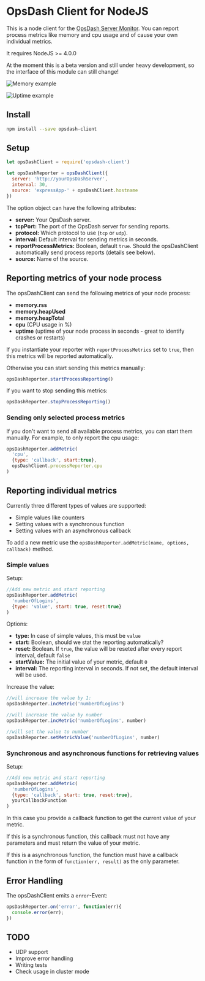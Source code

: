 # OpsDash Client for NodeJS

This is a node client for the [OpsDash Server Monitor](https://www.opsdash.com/). You can report process metrics like memory and cpu usage and of cause your own individual metrics.

It requires NodeJS >= 4.0.0

At the moment this is a beta version and still under heavy development, so the interface of this module can still change!

![Memory example](http://pdaether.github.io/images/opsdash-client/opsDash_node_memory.png)

![Uptime example](http://pdaether.github.io/images/opsdash-client/opsDash_node_uptime.png)

## Install

```bash
npm install --save opsdash-client
```

## Setup

```javascript
let opsDashClient = require('opsdash-client')

let opsDashReporter = opsDashClient({
  server: 'http://yourOpsDashServer',
  interval: 30,
  source: 'expressApp-' + opsDashClient.hostname
})
```

The option object can have the following attributes:


- **server:** Your OpsDash server.
- **tcpPort:** The port of the OpsDash server for sending reports.
- **protocol:** Which protocol to use (`tcp` or `udp`).
- **interval:** Default interval for sending metrics in seconds.
- **reportProcessMetrics:** Boolean, default `true`. Should the opsDashClient automatically send process reports (details see below).
- **source:** Name of the source.

## Reporting metrics of your node process

The opsDashClient can send the following metrics of your node process:

- **memory.rss**
- **memory.heapUsed**
- **memory.heapTotal**
- **cpu** (CPU usage in %)
- **uptime** (uptime of your node process in seconds - great to identify crashes or restarts)

If you instantiate your reporter with `reportProcessMetrics` set to `true`, then this metrics will be reported automatically.

Otherwise you can start sending this metrics manually:

```javascript
opsDashReporter.startProcessReporting()
```

If you want to stop sending this metrics:

```javascript
opsDashReporter.stopProcessReporting()
```

### Sending only selected process metrics

If you don't want to send all available process metrics, you can start them manually.
For example, to only report the cpu usage:

```javascript
opsDashReporter.addMetric(
  'cpu',
  {type: 'callback', start:true},
  opsDashClient.processReporter.cpu
)
```

## Reporting individual metrics

Currently three different types of values are supported:

- Simple values like counters
- Setting values with a synchronous function
- Setting values with an asynchronous callback

To add a new metric use the `opsDashReporter.addMetric(name, options, callback)` method.

### Simple values

Setup:

```javascript
//Add new metric and start reporting
opsDashReporter.addMetric(
  'numberOfLogins',
  {type: 'value', start: true, reset:true}
)
```
Options:

- **type:** In case of simple values, this must be `value`
- **start:** Boolean, should we stat the reporting automatically?
- **reset:** Boolean. If `true`, the value will be reseted after every report interval, default `false`
- **startValue:** The initial value of your metric, default `0`
- **interval:** The reporting interval in seconds. If not set, the default interval will be used.

Increase the value:

```javascript
//will increase the value by 1:
opsDashReporter.incMetric('numberOfLogins')

//will increase the value by number
opsDashReporter.incMetric('numberOfLogins', number)

//will set the value to number
opsDashReporter.setMetricValue('numberOfLogins', number)
```


### Synchronous and asynchronous functions for retrieving values

Setup:

```javascript
//Add new metric and start reporting
opsDashReporter.addMetric(
  'numberOfLogins',
  {type: 'callback', start: true, reset:true},
  yourCallbackFunction
)
```
In this case you provide a callback function to get the current value of your metric.

If this is a synchronous function, this callback must not have any parameters and must return the value of your metric.

If this is a asynchronous function, the function must have a callback function in the form of `function(err, result)` as the only parameter.

## Error Handling

The opsDashClient emits a `error`-Event:

```javascript
opsDashReporter.on('error', function(err){
  console.error(err);
})
```

## TODO

- UDP support
- Improve error handling
- Writing tests
- Check usage in cluster mode
